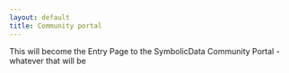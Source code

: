 ```yaml
---
layout: default
title: Community portal
---
```


This will become the Entry Page to the SymbolicData Community Portal - whatever that will be
